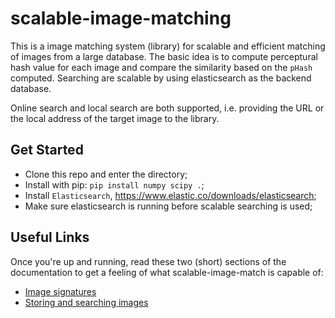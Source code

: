 # scalable-image-matching

This is a image matching system (library) for scalable and efficient matching of images from a large database. The basic idea is to compute perceptural hash value for each image and compare the similarity based on the `pHash` computed. Searching are scalable by using elasticsearch as the backend database.

Online search and local search are both supported, i.e. providing the URL or the local address of the target image to the library.

## Get Started

- Clone this repo and enter the directory;
- Install with pip: `pip install numpy scipy .`;
- Install `Elasticsearch`, https://www.elastic.co/downloads/elasticsearch;
- Make sure elasticsearch is running before scalable searching is used;

## Useful Links

Once you're up and running, read these two (short) sections of the documentation to get a feeling of what scalable-image-match is capable of:

- [Image signatures](http://image-match.readthedocs.io/en/latest/signatures.html)
- [Storing and searching images](http://image-match.readthedocs.io/en/latest/searches.html)
